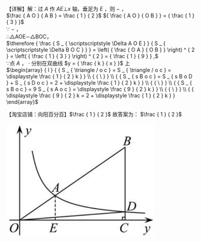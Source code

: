 【详解】解：过 $A$ 作 $A E \bot x$ 轴，垂足为 $E$ ，则 $-$ ，  
$\frac { A O } { A B } = \frac { 1 } { 2 }$ ${ \frac { A O } { O B } } = { \frac { 1 } { 3 } }$   
∵ $-$ ，  
∴△AOE∽△BOC，  
$\therefore { \frac { S _ { \scriptscriptstyle \Delta A O E } } { S _ { \scriptscriptstyle \Delta B O C } } } = \left( { \frac { O A } { O B } } \right) ^ { 2 } = \left( { \frac { 1 } { 3 } } \right) ^ { 2 } = { \frac { 1 } { 9 } } ,$   
∵点 $A$ ， $\cdot$ 分别在双曲线 $y = { \frac { k } { x } }$ 上  
$\begin{array} { l } { { S _ { \triangle / o c } = S _ { \triangle / o c } = \displaystyle \frac { 1 } { 2 } k } } \\ { { \ } } \\ { { S _ { s B o c } = S _ { s B o D } + S _ { s D o c } = 2 + \displaystyle \frac { 1 } { 2 } k } } \\ { { \ } } \\ { { S _ { s B o c } = 9 S _ { s A o c } = \displaystyle \frac { 9 } { 2 } k } } \\ { { \ } } \\ { { \displaystyle \frac { 9 } { 2 } k = 2 + \displaystyle \frac { 1 } { 2 } k } } \end{array}$

【淘宝店铺：向阳百分百】$\frac { 1 } { 2 }$ 故答案为： $\frac { 1 } { 2 }$

![](<../../qs_image_DB/专题1-4_一文搞定反比例函数7个模型，13类题型（解析版）_/e86a59d03cd2d6ff9ba5a548961c1d7f1d5008e98d8cb44624f40a49e70a31ed.jpg>)
